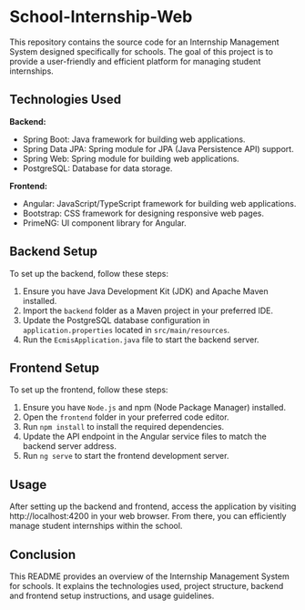 # School-Internship-Web

This repository contains the source code for an Internship Management System designed specifically for schools. The goal of this project is to provide a user-friendly and efficient platform for managing student internships.

## Technologies Used

**Backend:**
- Spring Boot: Java framework for building web applications.
- Spring Data JPA: Spring module for JPA (Java Persistence API) support.
- Spring Web: Spring module for building web applications.
- PostgreSQL: Database for data storage.

**Frontend:**
- Angular: JavaScript/TypeScript framework for building web applications.
- Bootstrap: CSS framework for designing responsive web pages.
- PrimeNG: UI component library for Angular.

## Backend Setup

To set up the backend, follow these steps:

1. Ensure you have Java Development Kit (JDK) and Apache Maven installed.
2. Import the `backend` folder as a Maven project in your preferred IDE.
3. Update the PostgreSQL database configuration in `application.properties` located in `src/main/resources`.
4. Run the `EcmisApplication.java` file to start the backend server.

## Frontend Setup

To set up the frontend, follow these steps:

1. Ensure you have `Node.js` and npm (Node Package Manager) installed.
2. Open the `frontend` folder in your preferred code editor.
3. Run `npm install` to install the required dependencies.
4. Update the API endpoint in the Angular service files to match the backend server address.
5. Run `ng serve` to start the frontend development server.

## Usage

After setting up the backend and frontend, access the application by visiting http://localhost:4200 in your web browser. From there, you can efficiently manage student internships within the school.

## Conclusion

This README provides an overview of the Internship Management System for schools. It explains the technologies used, project structure, backend and frontend setup instructions, and usage guidelines.
